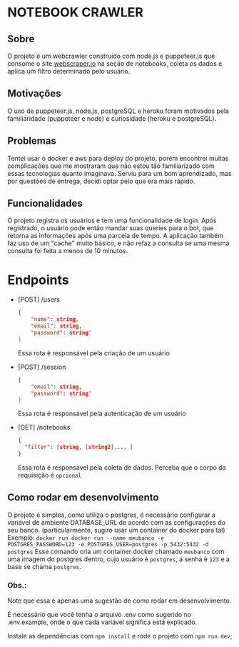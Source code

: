 # NOTEBOOK CRAWLER

## Sobre

O projeto é um webcrawler construído com node.js e puppeteer.js que consome o site [webscraper.io](https://webscraper.io/test-sites/e-commerce/allinone/computers/laptops) na seção de notebooks, coleta os dados e aplica um filtro determinado pelo usuário.
## Motivações
O uso de puppeteer.js, node.js, postgreSQL e heroku foram motivados pela familiaridade (puppeteer e node) e curiosidade (heroku e postgreSQL).
## Problemas
Tentei usar o docker e aws para deploy do projeto, porém encontrei muitas complicações que me mostraram que não estou tão familiarizado com essas tecnologias quanto imaginava. Serviu para um bom aprendizado, mas por questões de entrega, decidi optar pelo que era mais rápido.

## Funcionalidades

O projeto registra os usuários e tem uma funcionalidade de login. Após registrado, o usuário pode então mandar suas queries para o bot, que retorna as informações após uma parcela de tempo.
A aplicação também faz uso de um "cache" muito básico, e não refaz a consulta se uma mesma consulta foi feita a menos de 10 minutos.

# Endpoints

- [POST] /users
  ```json
  {
	  "name": string,
	  "email": string,
	  "password": string"
  }
  ```
  Essa rota é responsável pela criação de um usuário

- [POST] /session
  ```json
  {
	  "email": string,
	  "password": string"
  }
  ```
  Essa rota é responsável pela autenticação de um usuário

- [GET] /notebooks
  ```json 
  {
    "filter": [string, [string2],... ]
  }
  ```
  Essa rota é responsável pela coleta de dados. Perceba que o corpo da requisição é `opcional`

## Como rodar em desenvolvimento

  O projeto é simples, como utiliza o postgres, é necessário configurar a variável de ambiente DATABASE_URL de acordo com as configurações do seu banco. (particularmente, sugiro usar um container do docker para tal)
  Exemplo:
  `docker run docker run --name meubanco -e POSTGRES_PASSWORD=123 -e POSTGRES_USER=postgres -p 5432:5432 -d postgres`
  Esse comando cria um container docker chamado `meubanco` com uma imagem do postgres dentro, cujo usuário é `postgres`, a senha é `123` e a base se chama `postgres`.
  ### Obs.:
  Note que essa é apenas uma sugestão de como rodar em desenvolvimento.

  É necessário que você tenha o arquivo .env como sugerido no .env.example, onde o que cada variável significa está explicado.

  Instale as dependências com `npm install` e rode o projeto com `npm run dev`;
